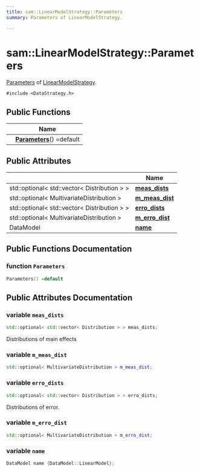```yaml
---
title: sam::LinearModelStrategy::Parameters
summary: Parameters of LinearModelStrategy.  

---
```


# sam::LinearModelStrategy::Parameters




[Parameters]() of [LinearModelStrategy](/doxygen/Classes/classsam_1_1_linear_model_strategy/). 

`#include <DataStrategy.h>`













## Public Functions

|                | Name           |
| -------------- | -------------- |
|  | **[Parameters](/doxygen/Classes/structsam_1_1_linear_model_strategy_1_1_parameters/#function-parameters)**() =default  |


## Public Attributes

|                | Name           |
| -------------- | -------------- |
| std::optional< std::vector< Distribution > > | **[meas_dists](/doxygen/Classes/structsam_1_1_linear_model_strategy_1_1_parameters/#variable-meas_dists)**  |
| std::optional< MultivariateDistribution > | **[m_meas_dist](/doxygen/Classes/structsam_1_1_linear_model_strategy_1_1_parameters/#variable-m_meas_dist)**  |
| std::optional< std::vector< Distribution > > | **[erro_dists](/doxygen/Classes/structsam_1_1_linear_model_strategy_1_1_parameters/#variable-erro_dists)**  |
| std::optional< MultivariateDistribution > | **[m_erro_dist](/doxygen/Classes/structsam_1_1_linear_model_strategy_1_1_parameters/#variable-m_erro_dist)**  |
| DataModel | **[name](/doxygen/Classes/structsam_1_1_linear_model_strategy_1_1_parameters/#variable-name)**  |














## Public Functions Documentation

### function `Parameters`

```cpp
Parameters() =default
```































## Public Attributes Documentation

### variable `meas_dists`

```cpp
std::optional< std::vector< Distribution > > meas_dists;
```



























Distributions of main effects 


### variable `m_meas_dist`

```cpp
std::optional< MultivariateDistribution > m_meas_dist;
```





























### variable `erro_dists`

```cpp
std::optional< std::vector< Distribution > > erro_dists;
```



























Distributions of error. 


### variable `m_erro_dist`

```cpp
std::optional< MultivariateDistribution > m_erro_dist;
```





























### variable `name`

```cpp
DataModel name {DataModel::LinearModel};
```

































